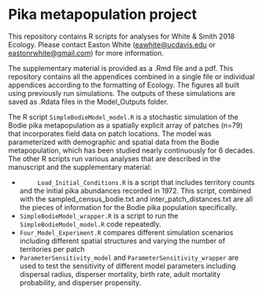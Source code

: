 Pika metapopulation project
=====

This repository contains R scripts for analyses for White & Smith 2018 Ecology. Please contact Easton White (eawhite@ucdavis.edu or eastonrwhite@gmail.com) for more information. 

The supplementary material is provided as a .Rmd file and a pdf. This repository contains all the appendices combined in a single file or individual appendices according to the formatting of Ecology. The figures all built using previously run simulations. The outputs of these simulations are saved as .Rdata files in the Model_Outputs folder. 

The R script `SimpleBodieModel_model.R` is a stochastic simulation of the Bodie pika metapopulation as a spatially explicit array of patches (n=79) that incorporates field data on patch locations. The model was parameterized with demographic and spatial data from the Bodie metapopulation, which has been studied nearly continuously for 6 decades. The other R scripts run various analyses that are described in the manuscript and the supplementary material:

* ` 	Load_Initial_Conditions.R` is a script that includes territory counts and the initial pika abundances recorded in 1972. This script, combined with the sampled_census_bodie.txt and inter_patch_distances.txt are all the pieces of information for the Bodie pika population specifically. 
* `SimpleBodieModel_wrapper.R` is a script to run the `SimpleBodieModel_model.R` code repeatedly.
* `Four_Model_Experiment.R` compares different simulation scenarios including different spatial structures and varying the number of territories per patch
* `ParameterSensitivity_model` and `ParameterSensitivity_wrapper` are used to test the sensitivity of different model parameters including dispersal radius, disperser mortality, birth rate, adult mortality probability, and disperser propensity. 
